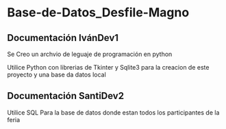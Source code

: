 # Base-de-Datos_Desfile-Magno

## Documentación IvánDev1
Se Creo un archvio de leguaje de programación en python

Utilice Python con librerias de Tkinter y Sqlite3 para la creacion de este proyecto y una base da datos local

## Documentación SantiDev2

Utilice SQL Para la base de datos donde estan todos los participantes de la feria